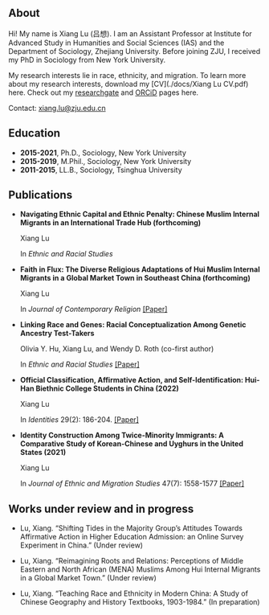 ## About
Hi! My name is Xiang Lu (吕想). I am an Assistant Professor at Institute for Advanced Study in Humanities and Social Sciences (IAS) and the Department of Sociology, Zhejiang University. Before joining ZJU, I received my PhD in Sociology from New York University.

My research interests lie in race, ethnicity, and migration. To learn more about my research interests, download my [CV](./docs/Xiang Lu CV.pdf) here.
Check out my [researchgate](https://www.researchgate.net/profile/Xiang-Lu-35) and [ORCiD](https://orcid.org/0000-0003-4781-1997) pages here.

Contact: xiang.lu@zju.edu.cn


## Education

- **2015-2021**, Ph.D., Sociology, New York University
- **2015-2019**, M.Phil., Sociology, New York University
- **2011-2015**, LL.B., Sociology, Tsinghua University

## Publications
  
- **Navigating Ethnic Capital and Ethnic Penalty: Chinese Muslim Internal Migrants in an International Trade Hub (forthcoming)**

  Xiang Lu

  In *Ethnic and Racial Studies*

- **Faith in Flux: The Diverse Religious Adaptations of Hui Muslim Internal Migrants in a Global Market Town in Southeast China (forthcoming)**

  Xiang Lu

  In *Journal of Contemporary Religion* [[Paper]](https://www.researchgate.net/publication/377209037_Faith_in_Flux_The_Diverse_Religious_Adaptations_of_Hui_Muslim_Internal_Migrants_in_a_Global_Market_Town_in_Southeast_China)

- **Linking Race and Genes: Racial Conceptualization Among Genetic Ancestry Test-Takers**

  Olivia Y. Hu, Xiang Lu, and Wendy D. Roth (co-first author)

  In *Ethnic and Racial Studies* [[Paper]](https://doi.org/10.1080/01419870.2023.2224871)

- **Official Classification, Affirmative Action, and Self-Identification: Hui-Han Biethnic College Students in China (2022)**

  Xiang Lu
  
  In *Identities* 29(2): 186-204. [[Paper]](https://www.tandfonline.com/doi/abs/10.1080/1070289X.2020.1757249) 

- **Identity Construction Among Twice-Minority Immigrants: A Comparative Study of Korean-Chinese and Uyghurs in the United States (2021)**

  Xiang Lu

  In *Journal of Ethnic and Migration Studies* 47(7): 1558-1577  [[Paper]](https://www.tandfonline.com/doi/abs/10.1080/1369183X.2019.1577725) 

## Works under review and in progress
  
- Lu, Xiang. “Shifting Tides in the Majority Group’s Attitudes Towards Affirmative Action in Higher Education Admission: an Online Survey Experiment in China.” (Under review)

- Lu, Xiang. “Reimagining Roots and Relations: Perceptions of Middle Eastern and North African (MENA) Muslims Among Hui Internal Migrants in a Global Market Town.” (Under review)

- Lu, Xiang. “Teaching Race and Ethnicity in Modern China: A Study of Chinese Geography and History Textbooks, 1903-1984.” (In preparation)



